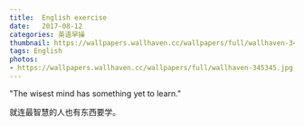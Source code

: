 ```yaml
---
title:  English exercise
date:   2017-08-12
categories: 英语早操
thumbnail: https://wallpapers.wallhaven.cc/wallpapers/full/wallhaven-345345.jpg
tags: English
photos:
- https://wallpapers.wallhaven.cc/wallpapers/full/wallhaven-345345.jpg
---
```


"The wisest mind has something yet to learn."
<p>就连最智慧的人也有东西要学。</p>
